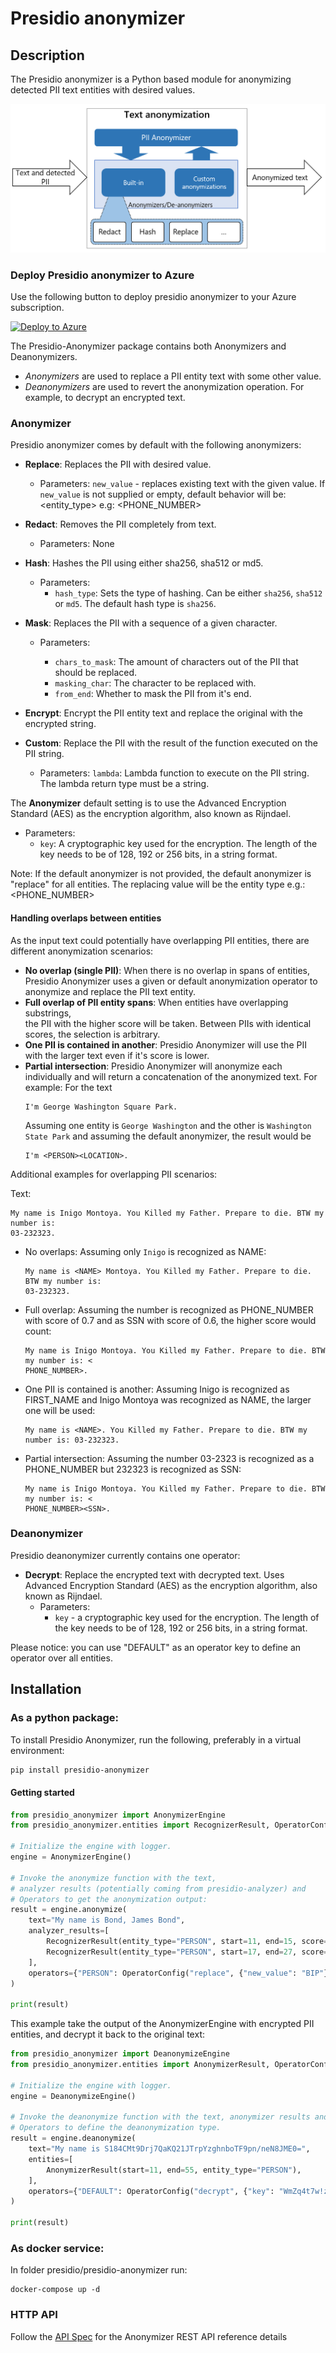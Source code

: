 # Presidio anonymizer

## Description

The Presidio anonymizer is a Python based module for anonymizing detected PII text
entities with desired values.

![Anonymizer Design](../docs/assets/anonymizer-design.png)

### Deploy Presidio anonymizer to Azure

Use the following button to deploy presidio anonymizer to your Azure subscription.

[![Deploy to Azure](https://aka.ms/deploytoazurebutton)](https://portal.azure.com/#create/Microsoft.Template/uri/https%3A%2F%2Fraw.githubusercontent.com%2Fmicrosoft%2Fpresidio%2Fmain%2Fpresidio-anonymizer%2Fdeploytoazure.json)


The Presidio-Anonymizer package contains both Anonymizers and Deanonymizers.
- *Anonymizers* are used to replace a PII entity text with some other value.
- *Deanonymizers* are used to revert the anonymization operation. 
  For example, to decrypt an encrypted text.

### Anonymizer

Presidio anonymizer comes by default with the following anonymizers:

-   **Replace**: Replaces the PII with desired value.
    -   Parameters: `new_value` - replaces existing text with the given value.
        If `new_value` is not supplied or empty, default behavior will be: <entity_type>
        e.g: <PHONE_NUMBER>

-   **Redact**: Removes the PII completely from text.
    -   Parameters: None
-   **Hash**: Hashes the PII using either sha256, sha512 or md5. 
    -   Parameters:
        - `hash_type`: Sets the type of hashing. 
          Can be either `sha256`, `sha512` or `md5`.
          The default hash type is `sha256`.
-   **Mask**: Replaces the PII with a sequence of a given character.
    -   Parameters:

        -   `chars_to_mask`: The amount of characters out of the PII that should be
            replaced.
        -   `masking_char`: The character to be replaced with.
        -   `from_end`: Whether to mask the PII from it's end.
    
-   **Encrypt**: Encrypt the PII entity text and replace the original with the encrypted string. 
-   **Custom**: Replace the PII with the result of the function executed on the PII string.
    - Parameters: `lambda`: Lambda function to execute on the PII string.
    The lambda return type must be a string.


The **Anonymizer** default setting is to use the Advanced Encryption Standard (AES) as the encryption algorithm, also known as Rijndael. 
   
-  Parameters:
    - `key`: A cryptographic key used for the encryption. 
      The length of the key needs to be of 128, 192 or 256 bits, in a string format.

Note: If the default anonymizer is not provided, 
the default anonymizer is "replace" for all entities. 
The replacing value will be the entity type e.g.: <PHONE_NUMBER>

#### Handling overlaps between entities

As the input text could potentially have overlapping PII entities, there are different
anonymization scenarios:

-   **No overlap (single PII)**: When there is no overlap in spans of entities, 
    Presidio Anonymizer uses a given or default anonymization operator to anonymize 
    and replace the PII text entity.
-   **Full overlap of PII entity spans**: When entities have overlapping substrings,  
    the PII with the higher score will be taken. 
    Between PIIs with identical scores, the selection is arbitrary.
-   **One PII is contained in another**: Presidio Anonymizer will use the PII with the larger text even if it's score is lower.
-   **Partial intersection**: Presidio Anonymizer will anonymize each individually and will return a concatenation of the anonymized text. 
    For example: 
    For the text
    ```
    I'm George Washington Square Park.
    ``` 
    Assuming one entity is `George Washington` and the other is `Washington State Park` 
    and assuming the default anonymizer, the result would be 
    ```
    I'm <PERSON><LOCATION>.
    ```

Additional examples for overlapping PII scenarios:

Text:
```
My name is Inigo Montoya. You Killed my Father. Prepare to die. BTW my number is:
03-232323.
```

-   No overlaps: Assuming only `Inigo` is recognized as NAME:
    ```
    My name is <NAME> Montoya. You Killed my Father. Prepare to die. BTW my number is:
    03-232323.
    ```
-   Full overlap: Assuming the number is recognized as PHONE_NUMBER with score of 0.7 and as SSN
    with score of 0.6, the higher score would count:
    ```
    My name is Inigo Montoya. You Killed my Father. Prepare to die. BTW my number is: <
    PHONE_NUMBER>.
    ```
-   One PII is contained is another: Assuming Inigo is recognized as FIRST_NAME and Inigo Montoya
    was recognized as NAME, the larger one will be used:
    ```
    My name is <NAME>. You Killed my Father. Prepare to die. BTW my number is: 03-232323.
    ```
-   Partial intersection: Assuming the number 03-2323 is recognized as a PHONE_NUMBER but 232323
    is recognized as SSN:
    ```
    My name is Inigo Montoya. You Killed my Father. Prepare to die. BTW my number is: <
    PHONE_NUMBER><SSN>.
    ```

### Deanonymizer

Presidio deanonymizer currently contains one operator:

-   **Decrypt**: Replace the encrypted text with decrypted text. 
    Uses Advanced Encryption Standard (AES) as the encryption algorithm, also known as Rijndael. 
    -  Parameters:
        -   `key` - a cryptographic key used for the encryption. 
            The length of the key needs to be of 128, 192 or 256 bits, in a string format.

Please notice: you can use "DEFAULT" as an operator key to define an operator over all entities.

## Installation

### As a python package:

To install Presidio Anonymizer, run the following, preferably in a virtual environment:

```sh
pip install presidio-anonymizer
```

#### Getting started

```python
from presidio_anonymizer import AnonymizerEngine
from presidio_anonymizer.entities import RecognizerResult, OperatorConfig

# Initialize the engine with logger.
engine = AnonymizerEngine()

# Invoke the anonymize function with the text, 
# analyzer results (potentially coming from presidio-analyzer) and
# Operators to get the anonymization output:
result = engine.anonymize(
    text="My name is Bond, James Bond",
    analyzer_results=[
        RecognizerResult(entity_type="PERSON", start=11, end=15, score=0.8),
        RecognizerResult(entity_type="PERSON", start=17, end=27, score=0.8),
    ],
    operators={"PERSON": OperatorConfig("replace", {"new_value": "BIP"})},
)

print(result)
```
This example take the output of the AnonymizerEngine with encrypted PII entities, 
and decrypt it back to the original text:
```python
from presidio_anonymizer import DeanonymizeEngine
from presidio_anonymizer.entities import AnonymizerResult, OperatorConfig

# Initialize the engine with logger.
engine = DeanonymizeEngine()

# Invoke the deanonymize function with the text, anonymizer results and
# Operators to define the deanonymization type.
result = engine.deanonymize(
    text="My name is S184CMt9Drj7QaKQ21JTrpYzghnboTF9pn/neN8JME0=",
    entities=[
        AnonymizerResult(start=11, end=55, entity_type="PERSON"),
    ],
    operators={"DEFAULT": OperatorConfig("decrypt", {"key": "WmZq4t7w!z%C&F)J"})},
)

print(result)

```

### As docker service:

In folder presidio/presidio-anonymizer run:

```
docker-compose up -d
```

### HTTP API

Follow the [API Spec](https://microsoft.github.io/presidio/api-docs/api-docs.html#tag/Anonymizer) for the
Anonymizer REST API reference details
